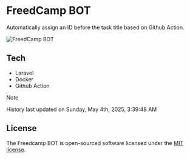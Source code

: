 # FreedCamp BOT

Automatically assign an ID before the task title based on Github Action.

![FreedCamp BOT](https://repository-images.githubusercontent.com/737932867/7d34798b-2680-471c-b089-a78a718d3d6a)

## Tech

- Laravel
- Docker
- Github Action

> [!NOTE]  
> History last updated on Sunday, May 4th, 2025, 3:39:48 AM

## License

The Freedcamp BOT is open-sourced software licensed under the [MIT license](https://opensource.org/licenses/MIT).
